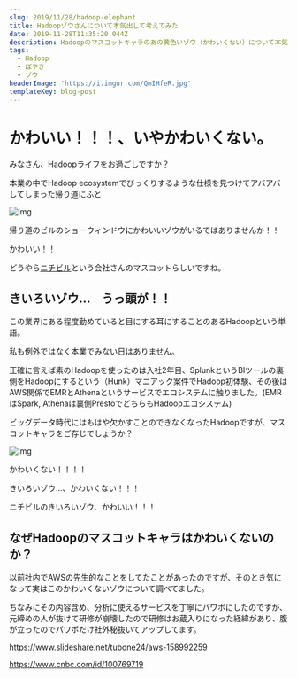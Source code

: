 ```yaml
---
slug: 2019/11/28/hadoop-elephant
title: Hadoopゾウさんについて本気出して考えてみた
date: 2019-11-28T11:35:20.044Z
description: Hadoopのマスコットキャラのあの黄色いゾウ（かわいくない）について本気出して考えてみた記事です。
tags:
  - Hadoop
  - ぼやき
  - ゾウ
headerImage: 'https://i.imgur.com/QmIHfeR.jpg'
templateKey: blog-post
---
```

# かわいい！！！、いやかわいくない。

みなさん、Hadoopライフをお過ごしですか？

本業の中でHadoop ecosystemでびっくりするような仕様を見つけてアバアバしてしまった帰り道にふと

![img](https://i.imgur.com/l7yJoBP.jpg)

帰り道のビルのショーウィンドウにかわいいゾウがいるではありませんか！！

かわいい！！

どうやら[ニチビル](https://www.nichibil.com/)という会社さんのマスコットらしいですね。

## きいろいゾウ…　うっ頭が！！

この業界にある程度勤めていると目にする耳にすることのあるHadoopという単語。

私も例外ではなく本業でみない日はありません。

正確に言えば素のHadoopを使ったのは入社2年目、SplunkというBIツールの裏側をHadoopにするという（Hunk）マニアック案件でHadoop初体験、その後はAWS関係でEMRとAthenaというサービスでエコシステムに触りました。(EMRはSpark, Athenaは裏側PrestoでどちらもHadoopエコシステム)

ビッグデータ時代にはもはや欠かすことのできなくなったHadoopですが、マスコットキャラをご存じでしょうか？

![img](https://i.imgur.com/0mCh1HQ.png)

かわいくない！！！！

きいろいゾウ…、かわいくない！！！

ニチビルのきいろいゾウ、かわいい！！！

## なぜHadoopのマスコットキャラはかわいくないのか？

以前社内でAWSの先生的なことをしてたことがあったのですが、そのとき気になって実はこのかわいくないゾウについて調べてました。

ちなみにその内容含め、分析に使えるサービスを丁寧にパワポにしたのですが、元締めの人が抜けて研修が崩壊したので研修はお蔵入りになった経緯があり、腹が立ったのでパワポだけ社外秘抜いてアップしてます。

https://www.slideshare.net/tubone24/aws-158992259

https://www.cnbc.com/id/100769719
